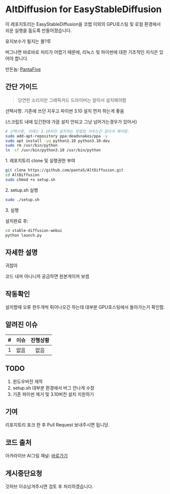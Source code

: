# AltDiffusion for EasyStableDiffusion

이 레포지토리는 EasyStableDiffusion을 코랩 이외의 GPU호스팅 및 로컬 환경에서 쉬운 실행을 돕도록 만들어졌습니다.

유지보수가 될지는 몰?루

버그나면 바로바로 처리가 어렵기 때문에, 리눅스 및 파이썬에 대한 기초적인 지식은 있어야 합니다.

만든놈: [PantaFive](https://arca.live/u/@PantaFive)

## 간단 가이드

> 당연한 소리지만 그래픽카드 드라이버는 알아서 설치해야함

선택사항\. 기존에 쓰던 지우고 파이썬 3.10 설치 먼저 하는게 좋음

(스크립트 내에 있긴한데 가끔 설치 안되고 그냥 넘어가는경우가 있어서)

```bash
# 선택사항, 아래는 3.10버전 설치하는 방법임 지우는건 알아서 해야함.
sudo add-apt-repository ppa:deadsnakes/ppa -y
sudo apt install -yq python3.10 python3.10-dev
sudo rm /usr/bin/python
ln -sf /usr/bin/python3.10 /usr/bin/python
```

1\. 레포지토리 clone 및 실행권한 부여

```bash
git clone https://github.com/panta5/AltDiffusion.git
cd AltDiffusion
sudo chmod +x setup.sh
```

2\. setup\.sh 실행

```bash
sudo ./setup.sh
```

3\. 실행

설치완료 후:

```bash
cd stable-diffusion-webui
python launch.py
```

## 자세한 설명

귀찮아

코드 내꺼 아니니까 궁금하면 원본게이꺼 보셈

## 작동확인

설치할때 오류 한두개씩 튀어나오긴 하는데 대부분 GPU호스팅에서 돌아가는거 확인함.

## 알려진 이슈

|  #  | 이슈 | 진행상황 |
| :-: | :--: | :------: |
|  1  | 없음 |   없음   |

## TODO

1. 윈도우버전 제작
2. setup.sh 대부분 환경에서 버그 안나게 수정
3. 기존 파이썬 제거 및 3.10버전 설치 지원하기

## 기여

리포지토리 포크 한 후 Pull Request 보내주시면 됩니당.

## 코드 출처

아카라이브 AI그림 채널: [바로가기](https://arca.live/b/aiart/59955768)

## 게시중단요청

깃허브 이슈남겨주시면 검토 후 처리하겠습니다.

